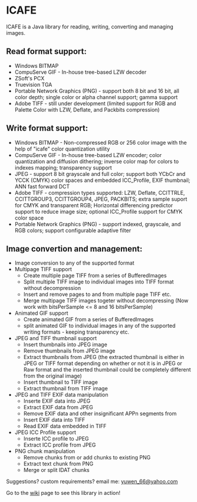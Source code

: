 ICAFE
=====

ICAFE is a Java library for reading, writing, converting and managing images.

Read format support:
----------------------
- Windows BITMAP
- CompuServe GIF - In-house tree-based LZW decoder
- ZSoft's PCX
- Truevision TGA
- Portable Network Graphics (PNG) - support both 8 bit and 16 bit, all color depth; single color or alpha channel support; gamma support
- Adobe  TIFF - still under development (limited support for RGB and Palette Color with LZW, Deflate, and Packbits compression)

Write format support:
-----------------------
- Windows BITMAP - Non-compressed RGB or 256 color image with the help of "icafe" color quantization utility
- CompuServe GIF - In-house tree-based LZW encoder; color quantization and diffusion dithering; inverse color map for colors to indexes mapping; transparency support
- JPEG - support 8 bit grayscale and full color; support both YCbCr and YCCK (CMYK) color spaces and embedded ICC_Profile, EXIF thumbnail; ANN fast forward DCT
- Adobe TIFF - compression types supported: LZW, Deflate, CCITTRLE, CCITTGROUP3, CCITTGROUP4, JPEG, PACKBITS; extra sample suport for CMYK and transparent RGB; Horizontal differencing predictor support to reduce image size; optional ICC_Profile support for CMYK color space 
- Portable Network Graphics (PNG) - support indexed, grayscale, and RGB colors; support configurable adaptive filter

Image convertion and management:
----------------------------------------
- Image conversion to any of the supported format
- Multipage TIFF support
  * Create multiple page TIFF from a series of BufferedImages
  * Split multiple TIFF image to individual images into TIFF format without decompression
  * Insert and remove pages to and from multiple page TIFF etc.
  * Merge multipage TIFF images togeter without decompressing (Now work with bitsPerSample <= 8 and 16 bitsPerSample)
- Animated GIF support
  * Create animated GIF from a series of BufferedImages
  * split animated GIF to individual images in any of the supported writing formats - keeping transparency etc.
- JPEG and TIFF thumbnail support
   * Insert thumbnails into JPEG image
   * Remove thumbnails from JPEG image
   * Extract thumbnails from JPEG (the extracted thumbnail is either in JPEG or TIFF format depending on whether or not it is in JPEG or Raw format and the inserted thumbnail could be completely different from the original image)
   * Insert thumbnail to TIFF image
   * Extract thumbnail from TIFF image
- JPEG and TIFF EXIF data manipulation
   * Inserte EXIF data into JPEG
   * Extract EXIF data from JPEG
   * Remove EXIF data and other insignificant APPn segments from 
   * Insert EXIF data into TIFF
   * Read EXIF data embedded in TIFF
- JPEG ICC Profile support
   * Inserte ICC profile to JPEG
   * Extract ICC profile from JPEG
- PNG chunk manipulation
   * Remove chunks from or add chunks to existing PNG
   * Extract text chunk from PNG
   * Merge or split IDAT chunks


Suggestions? custom requirements? email me: yuwen_66@yahoo.com

Go to the [wiki] page to see this library in action!

[wiki]:https://github.com/dragon66/icafe/wiki
